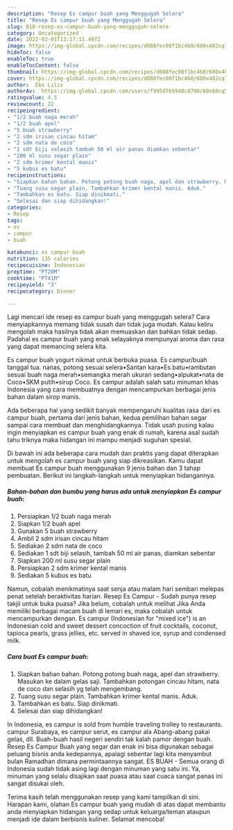 ```yaml
---
description: "Resep Es campur buah yang Menggugah Selera"
title: "Resep Es campur buah yang Menggugah Selera"
slug: 810-resep-es-campur-buah-yang-menggugah-selera
category: Uncategorized
date: 2022-03-01T13:17:11.497Z
image: https://img-global.cpcdn.com/recipes/d088fec08f1bc4b0/680x482cq70/es-campur-buah-foto-resep-utama.jpg
hideToc: false
enableToc: true
enableTocContent: false
thumbnail: https://img-global.cpcdn.com/recipes/d088fec08f1bc4b0/680x482cq70/es-campur-buah-foto-resep-utama.jpg
cover: https://img-global.cpcdn.com/recipes/d088fec08f1bc4b0/680x482cq70/es-campur-buah-foto-resep-utama.jpg
author:  Eko Lilis
authorAv:  https://img-global.cpcdn.com/users/f995d765948c8790/60x60cq50/avatar.jpg
ratingvalue: 4.5
reviewcount: 22
recipeingredient:
- "1/2 buah naga merah"
- "1/2 buah apel"
- "5 buah strawberry"
- "2 sdm irisan cincau hitam"
- "2 sdm nata de coco"
- "1 sdt biji selasih tambah 50 ml air panas diamkan sebentar"
- "200 ml susu segar plain"
- "2 sdm krimer kental manis"
- "5 kubus es batu"
recipeinstructions:
- "Siapkan bahan bahan. Potong potong buah naga, apel dan strawberry. Masukan ke dalam gelas saji. Tambahkan potongan cincau hitam, nata de coco dan selasih yg telah mengembang."
- "Tuang susu segar plain. Tambahkan krimer kental manis. Aduk."
- "Tambahkan es batu. Siap dinikmati."
- "Selesai dan siap dihidangkan!"
categories:
- Resep
tags:
- es
- campur
- buah

katakunci: es campur buah 
nutrition: 135 calories
recipecuisine: Indonesian
preptime: "PT20M"
cooktime: "PT41M"
recipeyield: "3"
recipecategory: Dinner

---
```



Lagi mencari ide resep es campur buah yang menggugah selera? Cara menyiapkannya memang tidak susah dan tidak juga mudah. Kalau keliru mengolah maka hasilnya tidak akan memuaskan dan bahkan tidak sedap. Padahal es campur buah yang enak selayaknya mempunyai aroma dan rasa yang dapat memancing selera kita.


Es campur buah yogurt nikmat untuk berbuka puasa. Es campur/buah tanggal tua. nanas, potong sesuai selera•Santan kara•Es batu•rambutan sesuai buah naga merah•semangka merah ukuran sedang•alpukat•nata de Coco•SKM putih•sirup Coco. Es campur adalah salah satu minuman khas Indonesia yang cara membuatnya dengan mencampurkan berbagai jenis bahan dalam sirop manis.

Ada beberapa hal yang sedikit banyak mempengaruhi kualitas rasa dari es campur buah, pertama dari jenis bahan, kedua pemilihan bahan segar sampai cara membuat dan menghidangkannya. Tidak usah pusing kalau ingin menyiapkan es campur buah yang enak di rumah, karena asal sudah tahu triknya maka hidangan ini mampu menjadi suguhan spesial.


Di bawah ini ada beberapa cara mudah dan praktis yang dapat diterapkan untuk mengolah es campur buah yang siap dikreasikan. Kamu dapat membuat Es campur buah menggunakan 9 jenis bahan dan 3 tahap pembuatan. Berikut ini langkah-langkah untuk menyiapkan hidangannya.

<!--inarticleads1-->

##### Bahan-bahan dan bumbu yang harus ada untuk menyiapkan Es campur buah:

1. Persiapkan 1/2 buah naga merah
1. Siapkan 1/2 buah apel
1. Gunakan 5 buah strawberry
1. Ambil 2 sdm irisan cincau hitam
1. Sediakan 2 sdm nata de coco
1. Sediakan 1 sdt biji selasih, tambah 50 ml air panas, diamkan sebentar
1. Siapkan 200 ml susu segar plain
1. Persiapkan 2 sdm krimer kental manis
1. Sediakan 5 kubus es batu


Namun, cobalah menikmatinya saat senja atau malam hari sembari melepas penat setelah beraktivitas harian. Resep Es Campur - Sudah punya resep takjil untuk buka puasa? Jika belum, cobalah untuk melihat Jika Anda memiliki berbagai macam buah di lemari es, maka cobalah untuk mencampurkan dengan. Es campur (Indonesian for &#34;mixed ice&#34;) is an Indonesian cold and sweet dessert concoction of fruit cocktails, coconut, tapioca pearls, grass jellies, etc. served in shaved ice, syrup and condensed milk. 

<!--inarticleads2-->

##### Cara buat Es campur buah:

1. Siapkan bahan bahan. Potong potong buah naga, apel dan strawberry. Masukan ke dalam gelas saji. Tambahkan potongan cincau hitam, nata de coco dan selasih yg telah mengembang.
1. Tuang susu segar plain. Tambahkan krimer kental manis. Aduk.
1. Tambahkan es batu. Siap dinikmati.
1. Selesai dan siap dihidangkan!

In Indonesia, es campur is sold from humble traveling trolley to restaurants. campur Surabaya, es campur serut, es campur ala Abang-abang pakai gelas, dll. Buah-buah hasil negeri sendiri tak kalah pamor dengan buah. Resep Es Campur Buah yang segar dan enak ini bisa digunakan sebagai peluang bisnis anda kedepannya, apalagi sebentar lagi kita menyambut bulan Ramadhan dimana permintaannya sangat. ES BUAH - Semua orang di Indonesia sudah tidak asing lagi dengan minuman yang satu ini. Ya, minuman yang selalu disajikan saat puasa atau saat cuaca sangat panas ini sangat disukai oleh. 

Terima kasih telah menggunakan resep yang kami tampilkan di sini. Harapan kami, olahan Es campur buah yang mudah di atas dapat membantu anda menyiapkan hidangan yang sedap untuk keluarga/teman ataupun menjadi ide dalam berbisnis kuliner. Selamat mencoba!
